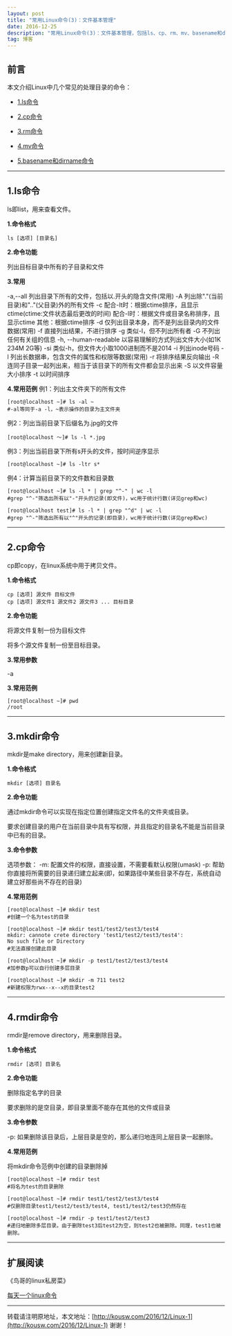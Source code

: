 ```yaml
---
layout: post
title: "常用Linux命令(3)：文件基本管理"
date: 2016-12-25 
description: "常用Linux命令(3)：文件基本管理，包括ls、cp、rm、mv、basename和dirname等"
tag: 博客 
---   
```


## 前言
本文介绍Linux中几个常见的处理目录的命令：

* [1.ls命令](#1)

* [2.cp命令](#2)

* [3.rm命令](#3)

* [4.mv命令](#4)

* [5.basename和dirname命令](#5)


****


<h2 id="1">1.ls命令 </h2>

ls即list，用来查看文件。

**1.命令格式**

    ls [选项] [目录名]

**2.命令功能**

列出目标目录中所有的子目录和文件

**3.常用**

-a,--all 列出目录下所有的文件，包括以.开头的隐含文件(常用)
-A 列出除"."(当前目录)和".."(父目录)外的所有文件
-c 配合-lt时：根据ctime排序，且显示ctime(ctime:文件状态最后更改的时间)
   配合-l时：根据文件或目录名称排序，且显示ctime
   其他：根据ctime排序
-d 仅列出目录本身，而不是列出目录内的文件数据(常用)
-f 直接列出结果，不进行排序
-g 类似-l，但不列出所有者
-G 不列出任何有关组的信息
-h, --human-readable 以容易理解的方式列出文件大小(如1K 234M 2G等)
-si 类似-h，但文件大小取1000进制而不是2014
-i 列出inode号码
-l 列出长数据串，包含文件的属性和权限等数据(常用)
-r 将排序结果反向输出
-R 连同子目录一起列出来，相当于该目录下的所有文件都会显示出来
-S 以文件容量大小排序
-t 以时间排序


**4.常用范例**
例1：列出主文件夹下的所有文件

    [root@localhost ~]# ls -al ~
    #-al等同于-a -l，~表示操作的目录为主文件夹

例2：列出当前目录下后缀名为.jpg的文件

    [root@localhost ～]# ls -l *.jpg

例3：列出当前目录下所有s开头的文件，按时间逆序显示

    [root@localhost ~]# ls -ltr s*


例4：计算当前目录下的文件数和目录数

    [root@localhost ~]# ls -l * | grep "^-" | wc -l
    #grep "^-"筛选出所有以"-"开头的记录(即文件)，wc用于统计行数(详见grep和wc)

    [root@localhost test]# ls -l * | grep "^d" | wc -l
    #grep "^-"筛选出所有以"^"开头的记录(即目录)，wc用于统计行数(详见grep和wc)


****

<h2 id="2"> 2.cp命令</h2>


cp即copy，在linux系统中用于拷贝文件。

**1.命令格式**

    cp [选项] 源文件 目标文件
    cp [选项] 源文件1 源文件2 源文件3 ... 目标目录

**2.命令功能**

将源文件复制一份为目标文件

将多个源文件复制一份至目标目录。

**3.常用参数**

-a 



**3.常用范例**

    [root@localhost ~]# pwd
    /root

****

<h2 id="3">3.mkdir命令 </h2>

mkdir是make directory，用来创建新目录。

**1.命令格式**

    mkdir [选项] 目录名

**2.命令功能**

通过mkdir命令可以实现在指定位置创建指定文件名的文件夹或目录。

要求创建目录的用户在当前目录中具有写权限，并且指定的目录名不能是当前目录中已有的目录。

**3.命令参数**

选项参数：
-m: 配置文件的权限，直接设置，不需要看默认权限(umask)
-p: 帮助你直接将所需要的目录递归建立起来(即，如果路径中某些目录不存在，系统自动建立好那些尚不存在的目录)

**4.常用范例**

    [root@localhost ~]# mkdir test
    #创建一个名为test的目录
    
    [root@localhost ~]# mkdir test1/test2/test3/test4
    mkdir: cannote crete directory 'test1/test2/test3/test4':
    No such file or Directory
    #无法直接创建此目录
    
    [root@localhost ~]# mkdir -p test1/test2/test3/test4
    #加参数p可以自行创建多层目录
    
    [root@localhost ~]# mkdir -m 711 test2
    #新建权限为rwx--x--x的目录test2

****

<h2 id="4"> 4.rmdir命令</h2>

rmdir是remove directory，用来删除目录。

**1.命令格式**

    rmdir [选项] 目录名

**2.命令功能**

删除指定名字的目录

要求删除的是空目录，即目录里面不能存在其他的文件或目录

**3.命令参数**

-p: 如果删除该目录后，上层目录是空的，那么递归地连同上层目录一起删除。

**4.常用范例**

将mkdir命令范例中创建的目录删除掉

    [root@localhost ~]# rmdir test
    #将名为test的目录删除
    
    [root@localhost ~]# rmdir test1/test2/test3/test4
    #仅删除目录test1/test2/test3/test4, test1/test2/test3仍然存在
    
    [root@localhost ~]# rmdir -p test1/test2/test3
    #递归地删除多层目录。由于删除test3后test2为空，则test2也被删除。同理，test1也被删除。
 
****

## 扩展阅读

《鸟哥的linux私房菜》

[每天一个linux命令](http://www.cnblogs.com/peida/archive/2012/12/05/2803591.html)


****

转载请注明原地址，本文地址：[http://kousw.com/2016/12/Linux-1](http://kousw.com/2016/12/Linux-1) 谢谢！
